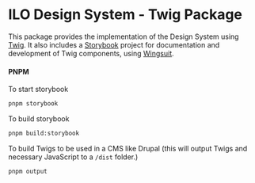 # ILO Design System - Twig Package

This package provides the implementation of the Design System using [Twig](https://twig.symfony.com/doc/). It also includes a [Storybook](https://storybook.js.org/) project for documentation and development of Twig components, using [Wingsuit](https://wingsuit-designsystem.github.io/).

#### PNPM

To start storybook

```bash
pnpm storybook
```

To build storybook

```bash
pnpm build:storybook
```

To build Twigs to be used in a CMS like Drupal (this will output Twigs and necessary JavaScript to a `/dist` folder.)

```bash
pnpm output
```
